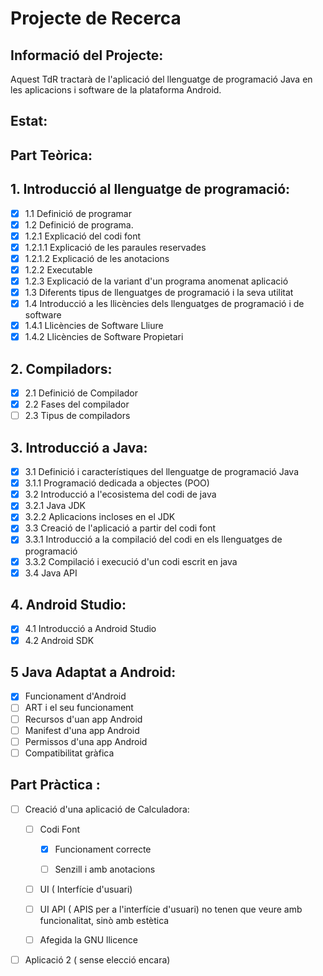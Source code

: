 # Projecte de Recerca

## Informació del Projecte:
Aquest TdR tractarà de l'aplicació del llenguatge de programació Java en les aplicacions i software de la plataforma Android.

## Estat:

## Part Teòrica:

## 1. Introducció al llenguatge de programació:
- [x] 1.1 Definició de programar
- [x] 1.2 Definició de programa.
- [x] 1.2.1 Explicació del codi font
- [x] 1.2.1.1 Explicació de les paraules reservades
- [x] 1.2.1.2 Explicació de les anotacions
- [x] 1.2.2 Executable
- [x] 1.2.3 Explicació de la variant d'un programa anomenat aplicació
- [x] 1.3 Diferents tipus de llenguatges de programació i la seva utilitat
- [x] 1.4 Introducció a les llicències dels llenguatges de programació i de software
- [x] 1.4.1 Llicències de Software Lliure
- [x] 1.4.2 Llicències de Software Propietari 

## 2. Compiladors:
- [x] 2.1 Definició de Compilador
- [x] 2.2 Fases del compilador
- [ ] 2.3 Tipus de compiladors

## 3. Introducció a Java:
- [x] 3.1 Definició i característiques del llenguatge de programació Java
- [x] 3.1.1 Programació dedicada a objectes (POO)
- [x] 3.2 Introducció a l'ecosistema del codi de java
- [x] 3.2.1 Java JDK
- [x] 3.2.2 Aplicacions incloses en el JDK
- [x] 3.3 Creació de l'aplicació a partir del codi font
- [x] 3.3.1 Introducció a la compilació del codi en els llenguatges de programació
- [x] 3.3.2 Compilació i execució d'un codi escrit en java
- [x] 3.4 Java API

## 4. Android Studio:
- [x] 4.1 Introducció a Android Studio
- [X] 4.2 Android SDK

## 5 Java Adaptat a Android:
- [x] Funcionament d'Android
- [ ] ART i el seu funcionament
- [ ] Recursos d'uan app Android
- [ ] Manifest d'una app Android
- [ ] Permissos d'una app Android
- [ ] Compatibilitat gràfica

## Part Pràctica :

- [ ] Creació d'una aplicació de Calculadora:

     - [ ] Codi Font
	 
	      - [x] Funcionament correcte
		  
		  - [ ] Senzill i amb anotacions
	 
	 - [ ] UI ( Interfície d'usuari)
	 
	 - [ ] UI API ( APIS per a l'interfície d'usuari) no tenen que veure amb funcionalitat, sinò amb estètica 

	 - [ ] Afegida la GNU llicence

- [ ] Aplicació 2 ( sense elecció encara) 
